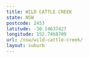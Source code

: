 ```yaml
---
title: WILD CATTLE CREEK
state: NSW
postcode: 2453
latitude: -30.14637427
longitude: 152.7468709
url: /nsw/wild-cattle-creek/
layout: suburb
---
```

